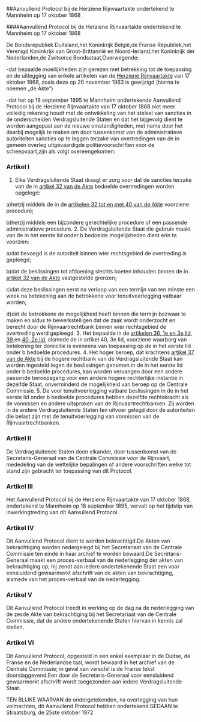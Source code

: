 <meta http-equiv='Content-Type' content='text/html; charset=utf-8' />

##Aanvullend Protocol bij de Herziene Rijnvaartakte ondertekend te Mannheim op 17 oktober 1868

####Aanvullend Protocol bij de Herziene Rijnvaartakte ondertekend te Mannheim op 17 oktober 1868

De Bondsrepubliek Duitsland,het Koninkrijk België,de Franse Republiek,het Verenigd Koninkrijk van Groot-Brittannië en Noord-Ierland,het Koninkrijk der Nederlanden,de Zwitserse Bondsstaat,Overwegende:

-dat bepaalde moeilijkheden zijn gerezen met betrekking tot de toepassing en de uitlegging van enkele artikelen van de [Herziene Rijnvaartakte](../../../../../../../../../../../../verdrag/herziene/rijnvaartakte/BWBV0003363/README.md) van 17 oktober 1868, zoals deze op 20 november 1963 is gewijzigd (hierna te noemen „de Akte”)

-dat het op 18 september 1895 te Mannheim ondertekende Aanvullend Protocol bij de Herziene Rijnvaartakte van 17 oktober 1868 niet meer volledig rekening houdt met de ontwikkeling van het stelsel van sancties in de onderscheiden Verdragsluitende Staten en dat het bijgevolg dient te worden aangepast aan de nieuwe omstandigheden, met name door het daarbij mogelijk te maken om door tussenkomst van de administratieve autoriteiten sancties op te leggen terzake van overtredingen van de in gemeen overleg uitgevaardigde politievoorschriften voor de scheepvaart,zijn als volgt overeengekomen:

### Artikel  I  

1. Elke Verdragsluitende Staat draagt er zorg voor dat de sancties terzake van de in [artikel 32 van de Akte](../../../../../../../../../../../../verdrag/herziene/rijnvaartakte/BWBV0003363/README.md) bedoelde overtredingen worden opgelegd:

a)hetzij middels de in de [artikelen 32 tot en met 40 van de Akte](../../../../../../../../../../../../verdrag/herziene/rijnvaartakte/BWBV0003363/README.md) voorziene procedure;

b)hetzij middels een bijzondere gerechtelijke procedure of een passende administratieve procedure.
2. De Verdragsluitende Staat die gebruik maakt van de in het eerste lid onder b bedoelde mogelijkheden dient erin te voorzien:

a)dat bevoegd is de autoriteit binnen wier rechtsgebied de overtreding is gepleegd;

b)dat de beslissingen tot afdoening slechts boeten inhouden binnen de in [artikel 32 van de Akte](../../../../../../../../../../../../verdrag/herziene/rijnvaartakte/BWBV0003363/README.md) vastgestelde grenzen;

c)dat deze beslissingen eerst na verloop van een termijn van ten minste een week na betekening aan de betrokkene voor tenuitvoerlegging vatbaar worden;

d)dat de betrokkene de mogelijkheid heeft binnen die termijn bezwaar te maken en aldus te bewerkstelligen dat de zaak wordt onderzocht en berecht door de Rijnvaartrechtbank binnen wier rechtsgebied de overtreding werd gepleegd.
3. Het bepaalde in de [artikelen 36, 1e en 3e lid](../../../../../../../../../../../../verdrag/herziene/rijnvaartakte/BWBV0003363/README.md), [39 ](../../../../../../../../../../../../verdrag/herziene/rijnvaartakte/BWBV0003363/README.md)en [40, 2e lid](../../../../../../../../../../../../verdrag/herziene/rijnvaartakte/BWBV0003363/README.md), alsmede de in artikel 40, 3e lid, voorziene waarborg van betekening ter domicilie is eveneens van toepassing op de in het eerste lid onder b bedoelde procedures.
4. Het hoger beroep, dat krachtens [artikel 37 van de Akte](../../../../../../../../../../../../verdrag/herziene/rijnvaartakte/BWBV0003363/README.md) bij de hogere rechtbank van de Verdragsluitende Staat kan worden ingesteld tegen de beslissingen genomen in de in het eerste lid onder b bedoelde procedures, kan worden vervangen door een andere passende beroepsgang voor een andere hogere rechterlijke instantie in dezelfde Staat, onverminderd de mogelijkheid van beroep op de Centrale Commissie.
5. De voor tenuitvoerlegging vatbare beslissingen in de in het eerste lid onder b bedoelde procedures hebben dezelfde rechtskracht als de vonnissen en andere uitspraken van de Rijnvaartrechtbanken. Zij worden in de andere Verdragsluitende Staten ten uitvoer gelegd door de autoriteiten die belast zijn met de tenuitvoerlegging van vonnissen van de Rijnvaartrechtbanken.

### Artikel  II  

De Verdragsluitende Staten doen elkander, door tussenkomst van de Secretaris-Generaal van de Centrale Commissie voor de Rijnvaart, mededeling van de wettelijke bepalingen of andere voorschriften welke tot stand zijn gebracht ter toepassing van dit Protocol.

### Artikel  III  

Het Aanvullend Protocol bij de Herziene Rijnvaartakte van 17 oktober 1868, ondertekend te Mannheim op 18 september 1895, vervalt op het tijdstip van inwerkingtreding van dit Aanvullend Protocol.

### Artikel  IV  

Dit Aanvullend Protocol dient te worden bekrachtigd.De Akten van bekrachtiging worden nedergelegd bij het Secretariaat van de Centrale Commissie ten einde in haar archief te worden bewaard.De Secretaris-Generaal maakt een proces-verbaal van de nederlegging der akten van bekrachtiging op; hij zendt aan iedere ondertekenende Staat een voor eensluidend gewaarmerkt afschrift van de akten van bekrachtiging, alsmede van het proces-verbaal van de nederlegging.

### Artikel  V  

Dit Aanvullend Protocol treedt in werking op de dag na de nederlegging van de zesde Akte van bekrachtiging bij het Secretariaat van de Centrale Commissie, dat de andere ondertekenende Staten hiervan in kennis zal stellen.

### Artikel  VI  

Dit Aanvullend Protocol, opgesteld in een enkel exemplaar in de Duitse, de Franse en de Nederlandse taal, wordt bewaard in het archief van de Centrale Commissie; in geval van verschil is de Franse tekst doorslaggevend.Een door de Secretaris-Generaal voor eensluidend gewaarmerkt afschrift wordt toegezonden aan iedere Verdragsluitende Staat.

TEN BLIJKE WAARVAN de ondergetekenden, na overlegging van hun volmachten, dit Aanvullend Protocol hebben ondertekend.GEDAAN te Straatsburg, de 25ste oktober 1972

